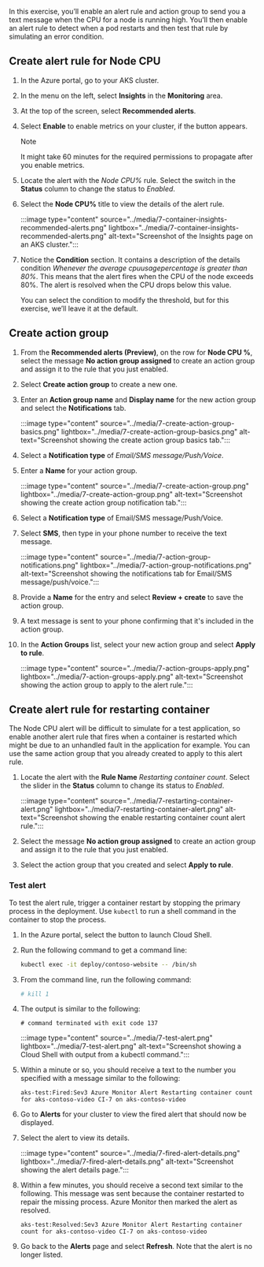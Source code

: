 In this exercise, you’ll enable an alert rule and action group to send you a text message when the CPU for a node is running high. You’ll then enable an alert rule to detect when a pod restarts and then test that rule by simulating an error condition.

## Create alert rule for Node CPU

1. In the Azure portal, go to your AKS cluster.
1. In the menu on the left, select **Insights** in the **Monitoring** area.
1. At the top of the screen, select **Recommended alerts**.  
1. Select **Enable** to enable metrics on your cluster, if the button appears.

    >[!Note]
    > It might take 60 minutes for the required permissions to propagate after you enable metrics.  

1. Locate the alert with the *Node CPU%* rule. Select the switch in the **Status** column to change the status to *Enabled*.
1. Select the **Node CPU%** title to view the details of the alert rule.

    :::image type="content" source="../media/7-container-insights-recommended-alerts.png" lightbox="../media/7-container-insights-recommended-alerts.png" alt-text="Screenshot of the Insights page on an AKS cluster.":::

1. Notice the **Condition** section. It contains a description of the details condition *Whenever the average cpuusagepercentage is greater than 80%*. This means that the alert fires when the CPU of the node exceeds 80%. The alert is resolved when the CPU drops below this value.

    You can select the condition to modify the threshold, but for this exercise, we’ll leave it at the default.  

## Create action group

1. From the **Recommended alerts (Preview)**, on the row for **Node CPU %**, select the message **No action group assigned** to create an action group and assign it to the rule that you just enabled.

1. Select **Create action group** to create a new one.
1. Enter an **Action group name** and **Display name** for the new action group and select the **Notifications** tab.  

    :::image type="content" source="../media/7-create-action-group-basics.png" lightbox="../media/7-create-action-group-basics.png" alt-text="Screenshot showing the create action group basics tab.":::

1. Select a **Notification type** of *Email/SMS message/Push/Voice*.
1. Enter a **Name** for your action group.

   :::image type="content" source="../media/7-create-action-group.png" lightbox="../media/7-create-action-group.png" alt-text="Screenshot showing the create action group notification tab.":::

1. Select a **Notification type** of Email/SMS message/Push/Voice.
1. Select **SMS**, then type in your phone number to receive the text message.

    :::image type="content" source="../media/7-action-group-notifications.png" lightbox="../media/7-action-group-notifications.png" alt-text="Screenshot showing the notifications tab for Email/SMS message/push/voice.":::

1. Provide a **Name** for the entry and select **Review + create** to save the action group.
1. A text message is sent to your phone confirming that it's included in the action group.
1. In the **Action Groups** list, select your new action group and select **Apply to rule**.  

    :::image type="content" source="../media/7-action-groups-apply.png" lightbox="../media/7-action-groups-apply.png" alt-text="Screenshot showing the action group to apply to the alert rule.":::

## Create alert rule for restarting container

The Node CPU alert will be difficult to simulate for a test application, so enable another alert rule that fires when a container is restarted which might be due to an unhandled fault in the application for example. You can use the same action group that you already created to apply to this alert rule.

1. Locate the alert with the **Rule Name** *Restarting container count*. Select the slider in the **Status** column to change its status to *Enabled*.

   :::image type="content" source="../media/7-restarting-container-alert.png" lightbox="../media/7-restarting-container-alert.png" alt-text="Screenshot showing the enable restarting container count alert rule.":::

1. Select the message **No action group assigned** to create an action group and assign it to the rule that you just enabled.
1. Select the action group that you created and select **Apply to rule**.

### Test alert

To test the alert rule, trigger a container restart by stopping the primary process in the deployment. Use `kubectl` to run a shell command in the container to stop the process.

1. In the Azure portal, select the button to launch Cloud Shell.
1. Run the following command to get a command line:

   ```bash
   kubectl exec -it deploy/contoso-website -- /bin/sh
   ```

1. From the command line, run the following command:

   ```bash
   # kill 1
   ```

1. The output is similar to the following:

   ```output
   # command terminated with exit code 137
   ```

   :::image type="content" source="../media/7-test-alert.png" lightbox="../media/7-test-alert.png" alt-text="Screenshot showing a Cloud Shell with output from a kubectl command.":::

1. Within a minute or so, you should receive a text to the number you specified with a message similar to the following:

   ```output
   aks-test:Fired:Sev3 Azure Monitor Alert Restarting container count for aks-contoso-video CI-7 on aks-contoso-video
   ```

1. Go to **Alerts** for your cluster to view the fired alert that should now be displayed.
1. Select the alert to view its details.

   :::image type="content" source="../media/7-fired-alert-details.png" lightbox="../media/7-fired-alert-details.png" alt-text="Screenshot showing the alert details page.":::

1. Within a few minutes, you should receive a second text similar to the following. This message was sent because the container restarted to repair the missing process. Azure Monitor then marked the alert as resolved.  

   ```output
   aks-test:Resolved:Sev3 Azure Monitor Alert Restarting container count for aks-contoso-video CI-7 on aks-contoso-video
   ```

1. Go back to the **Alerts** page and select **Refresh**. Note that the alert is no longer listed.
